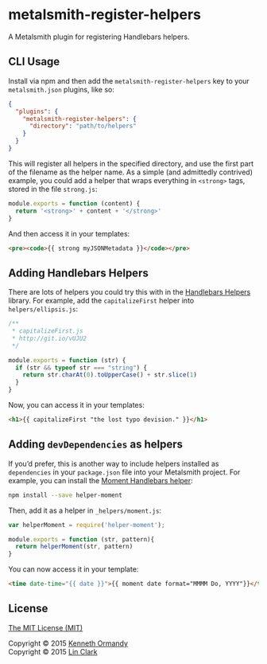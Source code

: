 # metalsmith-register-helpers

A Metalsmith plugin for registering Handlebars helpers.

## CLI Usage

Install via npm and then add the `metalsmith-register-helpers` key to your `metalsmith.json` plugins, like so:

```json
{
  "plugins": {
    "metalsmith-register-helpers": {
      "directory": "path/to/helpers"
    }
  }
}
```

This will register all helpers in the specified directory, and use the first part of the filename as the helper name. As a simple (and admittedly contrived) example, you could add a helper that wraps everything in `<strong>` tags, stored in the file `strong.js`:

```js
module.exports = function (content) {
  return '<strong>' + content + '</strong>'
}
```

And then access it in your templates:

```html
<pre><code>{{ strong myJSONMetadata }}</code></pre>
```

## Adding Handlebars Helpers

There are lots of helpers you could try this with in the [Handlebars Helpers](https://github.com/assemble/handlebars-helpers) library. For example, add the `capitalizeFirst` helper into `helpers/ellipsis.js`:

```js
/**
 * capitalizeFirst.js
 * http://git.io/vUJU2
 */

module.exports = function (str) {
  if (str && typeof str === "string") {
    return str.charAt(0).toUpperCase() + str.slice(1)
  }
}
```

Now, you can access it in your templates:

```html
<h1>{{ capitalizeFirst "the lost typo devision." }}</h1>
```

## Adding `devDependencies` as helpers

If you’d prefer, this is another way to include helpers installed as `dependencies` in your `package.json` file into your Metalsmith project. For example, you can install the [Moment Handlebars helper](https://www.npmjs.com/package/helper-moment):

```sh
npm install --save helper-moment
```

Then, add it as a helper in `_helpers/moment.js`:

```js
var helperMoment = require('helper-moment');

module.exports = function (str, pattern){
  return helperMoment(str, pattern)
}
```

You can now access it in your template:

```html
<time date-time="{{ date }}">{{ moment date format="MMMM Do, YYYY"}}</time>
```

## License

[The MIT License (MIT)](LICENSE.md)

Copyright © 2015 [Kenneth Ormandy](http://kennethormandy.com)<br/>
Copyright © 2015 [Lin Clark](http://lin-clark.com/)
